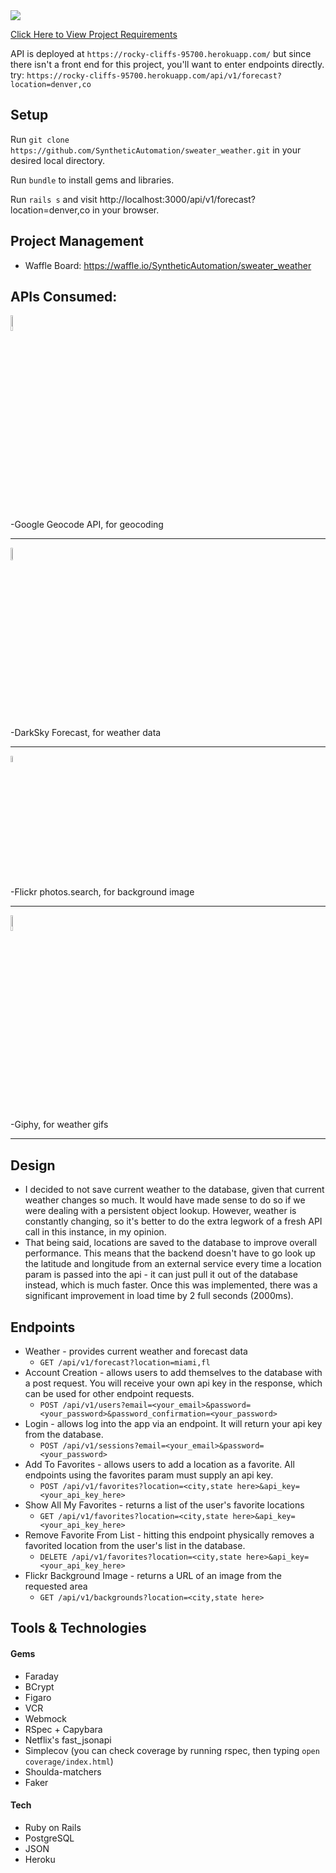 <img src="https://bit.ly/2SuhtzY">

<a href="https://bit.ly/2TfKX92" target="_blank">Click Here to View Project Requirements</a>

API is deployed at `https://rocky-cliffs-95700.herokuapp.com/`
but since there isn't a front end for this project, you'll want to enter endpoints directly.
try: `https://rocky-cliffs-95700.herokuapp.com/api/v1/forecast?location=denver,co`

## Setup
Run `git clone https://github.com/SyntheticAutomation/sweater_weather.git` in your desired local directory.

Run `bundle` to install gems and libraries.

Run `rails s` and visit http://localhost:3000/api/v1/forecast?location=denver,co in your browser.

## Project Management
- Waffle Board: https://waffle.io/SyntheticAutomation/sweater_weather


## APIs Consumed:

<img src="http://i.dailymail.co.uk/i/pix/2015/09/01/18/2BE1E88B00000578-3218613-image-m-5_1441127035222.jpg" width="8%">

-Google Geocode API, for geocoding
<hr>
<img src="https://pbs.twimg.com/profile_images/428154467448389632/gOij3QhC_400x400.png" width="7%">

-DarkSky Forecast, for weather data
<hr>
<img src="https://bit.ly/2SnnkqK" width="5%">

-Flickr photos.search, for background image
<hr>
<img src="https://bit.ly/2Nrr7m5" width="8%">

-Giphy, for weather gifs
<hr>

## Design
- I decided to not save current weather to the database, given that current weather changes so much. It would have made sense to do so if we were dealing with a persistent object lookup. However, weather is constantly changing, so it's better to do the extra legwork of a fresh API call in this instance, in my opinion.
- That being said, locations are saved to the database to improve overall performance. This means that the backend doesn't have to go look up the latitude and longitude from an external service every time a location param is passed into the api - it can just pull it out of the database instead, which is much faster. Once this was implemented, there was a significant improvement in load time by 2 full seconds (2000ms).

## Endpoints
- Weather - provides current weather and forecast data
  - `GET /api/v1/forecast?location=miami,fl`
- Account Creation - allows users to add themselves to the database with a post request. You will receive your own api key in the response, which can be used for other endpoint requests.
  - `POST /api/v1/users?email=<your_email>&password=<your_password>&password_confirmation=<your_password>`
- Login - allows log into the app via an endpoint. It will return your api key from the database.
  - `POST /api/v1/sessions?email=<your_email>&password=<your_password>`
- Add To Favorites - allows users to add a location as a favorite. All endpoints using the favorites param must supply an api key.
  - `POST /api/v1/favorites?location=<city,state here>&api_key=<your_api_key_here>`
- Show All My Favorites - returns a list of the user's favorite locations
  - `GET /api/v1/favorites?location=<city,state here>&api_key=<your_api_key_here>`
- Remove Favorite From List - hitting this endpoint physically removes a favorited location from the user's list in the database.
  - `DELETE /api/v1/favorites?location=<city,state here>&api_key=<your_api_key_here>`
- Flickr Background Image - returns a URL of an image from the requested area
  - `GET /api/v1/backgrounds?location=<city,state here>`

## Tools & Technologies
#### Gems
- Faraday
- BCrypt
- Figaro
- VCR
- Webmock
- RSpec + Capybara
- Netflix's fast_jsonapi
- Simplecov (you can check coverage by running rspec, then typing `open coverage/index.html`)
- Shoulda-matchers
- Faker
#### Tech
- Ruby on Rails
- PostgreSQL
- JSON
- Heroku
